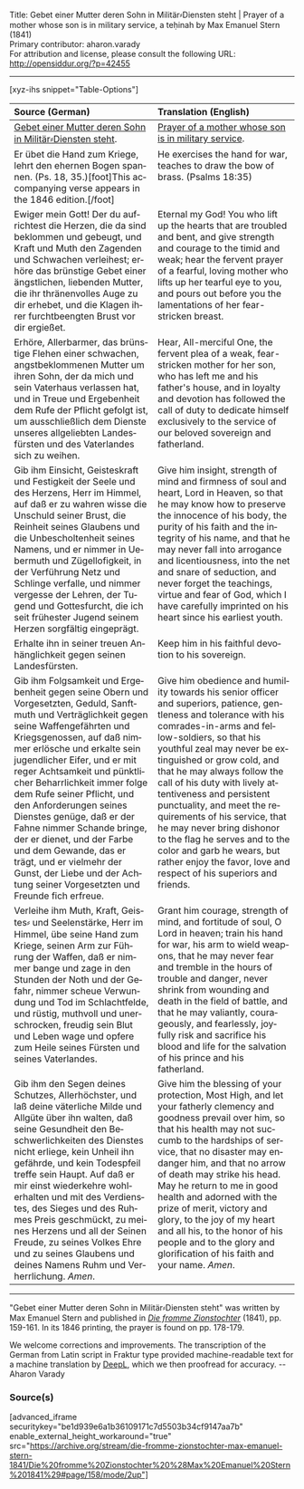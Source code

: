 <html>
<head></head>
<body>
Title: Gebet einer Mutter deren Sohn in Militär⸗Diensten steht | Prayer of a mother whose son is in military service, a teḥinah by Max Emanuel Stern (1841)<br />
Primary contributor: aharon.varady<br />
For attribution and license, please consult the following URL: <a href="http://opensiddur.org/?p=42455">http://opensiddur.org/?p=42455</a>
<p />
<hr />

[xyz-ihs snippet="Table-Options"]<table style="margin-left: auto; margin-right: auto;" class="draggable">
<thead><tr><th id="x" style="text-align: left;">Source (German)</th><th style="text-align: left;">Translation (English)</th></tr></thead>
<tbody>
<tr><td style="vertical-align:top;">
<div class="german" lang="de">
<u>Gebet einer Mutter deren Sohn in Militär⸗Diensten steht</u>.
</div></td>

<td style="vertical-align:top;">
<div class="english" lang="en">
<u>Prayer of a mother whose son is in military service</u>.
</div></td></tr>


<tr><td style="vertical-align:top;">
<div class="german" lang="de">
Er übet die Hand zum Kriege, 
lehrt den ehernen Bogen spannen. <span class="citation">(Ps. 18, 35.)</span>[foot]This accompanying verse appears in the 1846 edition.[/foot]
</div></td>

<td style="vertical-align:top;">
<div class="english" lang="en">
He exercises the hand for war, 
teaches to draw the bow of brass. <span class="citation">(Psalms 18:35)</span>
</div></td></tr>


<tr><td style="vertical-align:top;">
<div class="german" lang="de">
Ewiger mein Gott! Der du aufrichtest die Herzen, die da sind beklommen und gebeugt, und Kraft und Muth den Zagenden und Schwachen verleihest; erhöre das brünstige Gebet einer ängstlichen, liebenden Mutter, die ihr thränenvolles Auge zu dir erhebet, und die Klagen ihrer furchtbeengten Brust vor dir ergießet.
</div></td>

<td style="vertical-align:top;">
<div class="english" lang="en">
Eternal my God! You who lift up the hearts that are troubled and bent, and give strength and courage to the timid and weak; hear the fervent prayer of a fearful, loving mother who lifts up her tearful eye to you, and pours out before you the lamentations of her fear-stricken breast.
</div></td></tr>


<tr><td style="vertical-align:top;">
<div class="german" lang="de">
Erhöre, Allerbarmer, das brünstige Flehen einer schwachen, angstbeklommenen Mutter um ihren Sohn, der da mich und sein Vaterhaus verlassen hat, und in Treue und Ergebenheit dem Rufe der Pflicht gefolgt ist, um ausschließlich dem Dienste unseres allgeliebten Landesfürsten und des Vaterlandes sich zu weihen. 
</div></td>

<td style="vertical-align:top;">
<div class="english" lang="en">
Hear, All-merciful One, the fervent plea of a weak, fear-stricken mother for her son, who has left me and his father's house, and in loyalty and devotion has followed the call of duty to dedicate himself exclusively to the service of our beloved sovereign and fatherland. 
</div></td></tr>


<tr><td style="vertical-align:top;">
<div class="german" lang="de">
Gib ihm Einsicht, Geisteskraft und Festigkeit der Seele und des Herzens, Herr im Himmel, auf daß er zu wahren wisse die Unschuld seiner Brust, die Reinheit seines Glaubens und die Unbescholtenheit seines Namens, und er nimmer in Uebermuth und Zügellofigkeit, in der Verführung Netz und Schlinge verfalle, und nimmer vergesse der Lehren, der Tugend und Gottesfurcht, die ich seit frühester Jugend seinem Herzen sorgfältig eingeprägt. 
</div></td>

<td style="vertical-align:top;">
<div class="english" lang="en">
Give him insight, strength of mind and firmness of soul and heart, Lord in Heaven, so that he may know how to preserve the innocence of his body, the purity of his faith and the integrity of his name, and that he may never fall into arrogance and licentiousness, into the net and snare of seduction, and never forget the teachings, virtue and fear of God, which I have carefully imprinted on his heart since his earliest youth. 
</div></td></tr>


<tr><td style="vertical-align:top;">
<div class="german" lang="de">
Erhalte ihn in seiner treuen Anhänglichkeit gegen seinen Landesfürsten. 
</div></td>

<td style="vertical-align:top;">
<div class="english" lang="en">
Keep him in his faithful devotion to his sovereign. 
</div></td></tr>


<tr><td style="vertical-align:top;">
<div class="german" lang="de">
Gib ihm Folgsamkeit und Ergebenheit gegen seine Obern und Vorgesetzten, Geduld, Sanftmuth und Verträglichkeit gegen seine Waffengefährten und Kriegsgenossen, auf daß nimmer erlösche und erkalte sein jugendlicher Eifer, und er mit reger Achtsamkeit und pünktlicher Beharrlichkeit immer folge dem Rufe seiner Pflicht, und den Anforderungen seines Dienstes genüge, daß er der Fahne nimmer Schande bringe, der er dienet, und der Farbe und dem Gewande, das er trägt, und er vielmehr der Gunst, der Liebe und der Achtung seiner Vorgesetzten und Freunde fich erfreue.
</div></td>

<td style="vertical-align:top;">
<div class="english" lang="en">
Give him obedience and humility towards his senior officer and superiors, patience, gentleness and tolerance with his comrades-in-arms and fellow-soldiers, so that his youthful zeal may never be extinguished or grow cold, and that he may always follow the call of his duty with lively attentiveness and persistent punctuality, and meet the requirements of his service, that he may never bring dishonor to the flag he serves and to the color and garb he wears, but rather enjoy the favor, love and respect of his superiors and friends.
</div></td></tr>


<tr><td style="vertical-align:top;">
<div class="german" lang="de">
Verleihe ihm Muth, Kraft, Geistes⸗ und Seelenstärke, Herr im Himmel, übe seine Hand zum Kriege, seinen Arm zur Führung der Waffen, daß er nimmer bange und zage in den Stunden der Noth und der Gefahr, nimmer scheue Verwundung und Tod im Schlachtfelde, und rüstig, muthvoll und unerschrocken, freudig sein Blut und Leben wage und opfere zum Heile seines Fürsten und seines Vaterlandes. 
</div></td>

<td style="vertical-align:top;">
<div class="english" lang="en">
Grant him courage, strength of mind, and fortitude of soul, O Lord in heaven; train his hand for war, his arm to wield weapons, that he may never fear and tremble in the hours of trouble and danger, never shrink from wounding and death in the field of battle, and that he may valiantly, courageously, and fearlessly, joyfully risk and sacrifice his blood and life for the salvation of his prince and his fatherland. 
</div></td></tr>


<tr><td style="vertical-align:top;">
<div class="german" lang="de">
Gib ihm den Segen deines Schutzes, Allerhöchster, und laß deine väterliche Milde und Allgüte über ihn walten, daß seine Gesundheit den Beschwerlichkeiten des Dienstes nicht erliege, kein Unheil ihn gefährde, und kein Todespfeil treffe sein Haupt. Auf daß er mir einst wiederkehre wohlerhalten und mit des Verdienstes, des Sieges und des Ruhmes Preis geschmückt, zu meines Herzens und all der Seinen Freude, zu seines Volkes Ehre und zu seines Glaubens und deines Namens Ruhm und Verherrlichung. <em>Amen</em>.
</div></td>

<td style="vertical-align:top;">
<div class="english" lang="en">
Give him the blessing of your protection, Most High, and let your fatherly clemency and goodness prevail over him, so that his health may not succumb to the hardships of service, that no disaster may endanger him, and that no arrow of death may strike his head. May he return to me in good health and adorned with the prize of merit, victory and glory, to the joy of my heart and all his, to the honor of his people and to the glory and glorification of his faith and your name. <em>Amen</em>.
</div></td></tr>
</tbody></table>

<hr />

"Gebet einer Mutter deren Sohn in Militär⸗Diensten steht" was written by Max Emanuel Stern and published in <em><a href="/?p=41437">Die fromme Zionstochter</a></em> (1841), pp. 159-161. In its 1846 printing, the prayer is found on pp. 178-179.

We welcome corrections and improvements. The transcription of the German from Latin script in Fraktur type provided machine-readable text for a machine translation by <a href="https://www.deepl.com/en/translator">DeepL</a>, which we then proofread for accuracy. --Aharon Varady


<h3>Source(s)</h3>

[advanced_iframe securitykey="be1d939e6a1b36109171c7d5503b34cf9147aa7b" enable_external_height_workaround="true" src="https://archive.org/stream/die-fromme-zionstochter-max-emanuel-stern-1841/Die%20fromme%20Zionstochter%20%28Max%20Emanuel%20Stern%201841%29#page/158/mode/2up"]

&nbsp;
</body>
</html>